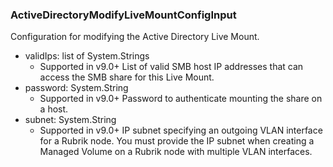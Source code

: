 ### ActiveDirectoryModifyLiveMountConfigInput
Configuration for modifying the Active Directory Live Mount.

- validIps: list of System.Strings
  - Supported in v9.0+
List of valid SMB host IP addresses that can access the SMB share for this Live Mount.
- password: System.String
  - Supported in v9.0+
Password to authenticate mounting the share on a host.
- subnet: System.String
  - Supported in v9.0+
IP subnet specifying an outgoing VLAN interface for a Rubrik node. You must provide the IP subnet when creating a Managed Volume on a Rubrik node with multiple VLAN interfaces.
